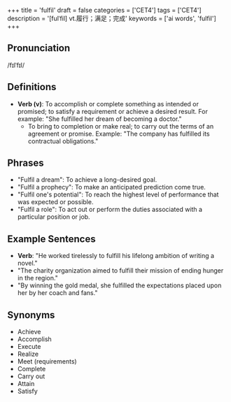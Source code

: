 +++
title = 'fulfil'
draft = false
categories = ['CET4']
tags = ['CET4']
description = '[fulˈfil] vt.履行；满足；完成'
keywords = ['ai words', 'fulfil']
+++

## Pronunciation
/fɪlˈfɪl/

## Definitions
- **Verb (v)**: To accomplish or complete something as intended or promised; to satisfy a requirement or achieve a desired result. For example: "She fulfilled her dream of becoming a doctor."
  - To bring to completion or make real; to carry out the terms of an agreement or promise. Example: "The company has fulfilled its contractual obligations."

## Phrases
- "Fulfil a dream": To achieve a long-desired goal.
- "Fulfil a prophecy": To make an anticipated prediction come true.
- "Fulfil one's potential": To reach the highest level of performance that was expected or possible.
- "Fulfil a role": To act out or perform the duties associated with a particular position or job.

## Example Sentences
- **Verb**: "He worked tirelessly to fulfill his lifelong ambition of writing a novel."
- "The charity organization aimed to fulfill their mission of ending hunger in the region."
- "By winning the gold medal, she fulfilled the expectations placed upon her by her coach and fans."

## Synonyms
- Achieve
- Accomplish
- Execute
- Realize
- Meet (requirements)
- Complete
- Carry out
- Attain
- Satisfy
